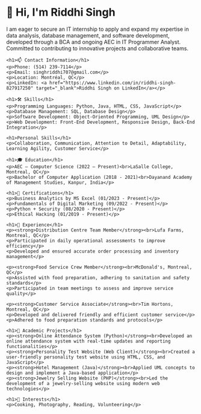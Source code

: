 <h1>👋 Hi, I'm Riddhi Singh</h1>
    <p>I am eager to secure an IT internship to apply and expand my expertise in data analysis, database management, and software development, developed through a BCA and ongoing AEC in IT Programmer Analyst. Committed to contributing to innovative projects and collaborative teams.</p>

    <h1>📫 Contact Information</h1>
    <p>Phone: (514) 239-7114</p>
    <p>Email: singhriddhi707@gmail.com</p>
    <p>Location: Montréal, QC</p>
    <p>LinkedIn: <a href="https://www.linkedin.com/in/riddhi-singh-827917250" target="_blank">Riddhi Singh on LinkedIn</a></p>

    <h1>🛠 Skills</h1>
    <p>Programming Languages: Python, Java, HTML, CSS, JavaScript</p>
    <p>Database Management: SQL, Database Design</p>
    <p>Software Development: Object-Oriented Programming, UML Design</p>
    <p>Web Development: Front-End Development, Responsive Design, Back-End Integration</p>

    <h1>Personal Skills</h1>
    <p>Collaboration, Communication, Attention to Detail, Adaptability, Learning Agility, Customer Service</p>

    <h1>🎓 Education</h1>
    <p>AEC – Computer Science (2022 – Present)<br>LaSalle College, Montreal, QC</p>
    <p>Bachelor of Computer Application (2018 - 2021)<br>Dayanand Academy of Management Studies, Kanpur, India</p>

    <h1>🏅 Certifications</h1>
    <p>Business Analytics by MS Excel (01/2023 - Present)</p>
    <p>Fundamentals of Digital Marketing (09/2022 - Present)</p>
    <p>Python + Security (08/2020 - Present)</p>
    <p>Ethical Hacking (01/2019 - Present)</p>

    <h1>💼 Experience</h1>
    <p><strong>Distribution Centre Team Member</strong><br>Lufa Farms, Montreal, QC</p>
    <p>Participated in daily operational assessments to improve efficiency</p>
    <p>Developed and ensured accurate order processing and inventory management</p>

    <p><strong>Food Service Crew Member</strong><br>McDonald's, Montreal, QC</p>
    <p>Assisted with food preparation, adhering to sanitation and safety standards</p>
    <p>Participated in team meetings to assess and improve service quality</p>

    <p><strong>Customer Service Associate</strong><br>Tim Hortons, Montreal, QC</p>
    <p>Developed and delivered friendly and efficient customer service</p>
    <p>Adhered to food preparation standards and protocols</p>

    <h1>📂 Academic Projects</h1>
    <p><strong>Online Attendance System (Python)</strong><br>Developed an online attendance system with real-time updates and reporting functionalities</p>
    <p><strong>Personality Test Website (Web Client)</strong><br>Created a user-friendly personality test website using HTML, CSS, and JavaScript</p>
    <p><strong>Hotel Management (Java)</strong><br>Applied UML concepts to design and implement a Java-based application</p>
    <p><strong>Jewelry Selling Website (PHP)</strong><br>Led the development of a jewelry-selling website using modern web technologies</p>

    <h1>🎯 Interests</h1>
    <p>Cooking, Photography, Reading, Volunteering</p>

